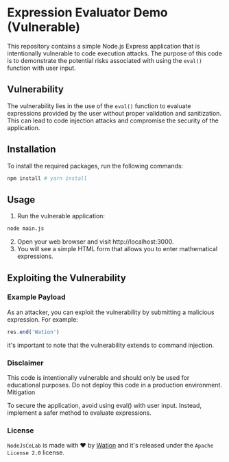 # Expression Evaluator Demo (Vulnerable)

This repository contains a simple Node.js Express application that is intentionally vulnerable to code execution attacks. The purpose of this code is to demonstrate the potential risks associated with using the `eval()` function with user input.

## Vulnerability

The vulnerability lies in the use of the `eval()` function to evaluate expressions provided by the user without proper validation and sanitization. This can lead to code injection attacks and compromise the security of the application.

## Installation

To install the required packages, run the following commands:

```bash
npm install # yarn install
```

## Usage
1. Run the vulnerable application:

```bash
node main.js
```
2. Open your web browser and visit http://localhost:3000.
3. You will see a simple HTML form that allows you to enter mathematical expressions.

## Exploiting the Vulnerability
### Example Payload

As an attacker, you can exploit the vulnerability by submitting a malicious expression. For example:

```js
res.end('Wation')
```

it's important to note that the vulnerability extends to command injection.

### Disclaimer

This code is intentionally vulnerable and should only be used for educational purposes. Do not deploy this code in a production environment.
Mitigation

To secure the application, avoid using eval() with user input. Instead, implement a safer method to evaluate expressions.

### License

`NodeJsCeLab` is made with ♥  by [Wation](https://github.com/TheWation) and it's released under the `Apache License 2.0` license.